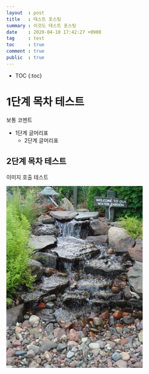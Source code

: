 ```yaml
---
layout  : post
title   : 테스트 포스팅
summary : 이것도 테스트 포스팅
date    : 2020-04-10 17:42:27 +0900
tag     : test
toc     : true
comment : true
public  : true
---
```


* TOC
{:toc}

# 1단계 목차 테스트

보통 코멘트

* 1단계 글머리표
  * 2단계 글머리표

## 2단계 목차 테스트

이미지 호출 테스트 

![테스트 이미지]( /post-img/2020/cascade_fall.jpg )
